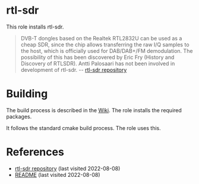 # rtl-sdr

This role installs rtl-sdr.

<!--more-->

> DVB-T dongles based on the Realtek RTL2832U can be used as a cheap SDR, since the chip allows transferring the raw I/Q samples to the host, which is officially used for DAB/DAB+/FM demodulation. The possibility of this has been discovered by Eric Fry (History and Discovery of RTLSDR). Antti Palosaari has not been involved in development of rtl-sdr.
> -- [rtl-sdr repository][1]

# Building

The build process is described in the [Wiki][2]. The role installs the required packages.

It follows the standard cmake build process. The role uses this.

# References

- [rtl-sdr repository][1] (last visited 2022-08-08)
- [README][2] (last visited 2022-08-08)

[1]: https://gitea.osmocom.org/sdr/rtl-sdr
[2]: https://osmocom.org/projects/rtl-sdr/wiki
